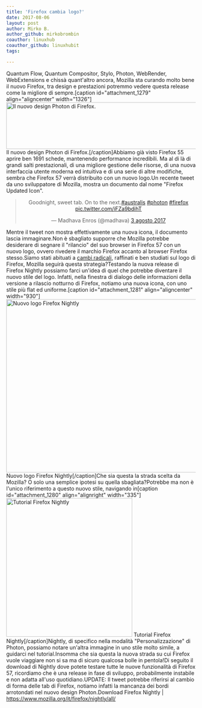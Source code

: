```yaml
---
title: 'Firefox cambia logo?'
date: 2017-08-06
layout: post
author: Mirko B.
author_github: mirkobrombin
coauthor: linuxhub
coauthor_github: linuxhubit
tags:

---
```

Quantum Flow, Quantum Compositor, Stylo, Photon, WebRender, WebExtensions e chissà quant'altro ancora, Mozilla sta curando molto bene il nuovo Firefox, tra design e prestazioni potremmo vedere questa release come la migliore di sempre.[caption id="attachment_1279" align="aligncenter" width="1326"]<img class="wp-image-1279 size-full size-full wp-image-90" src="https://linuxhub.it/wordpress/wp-content/uploads/2017/08/DeepinScreenshot_select-area_20170806163943.png" alt="Il nuovo design Photon di Firefox." width="1326" height="124" /> Il nuovo design Photon di Firefox.[/caption]Abbiamo già visto Firefox 55 aprire ben 1691 schede, mantenendo performance incredibili. Ma al di là di grandi salti prestazionali, di una migliore gestione delle risorse, di una nuova interfaccia utente moderna ed intuitiva e di una serie di altre modifiche, sembra che Firefox 57 verrà distribuito con un nuovo logo.Un recente tweet da uno sviluppatore di Mozilla, mostra un documento dal nome "Firefox Updated Icon".<center><blockquote class="twitter-tweet" data-lang="it"><p dir="ltr" lang="en">Goodnight, sweet tab. On to the next.<a href="https://twitter.com/hashtag/australis?src=hash">#australis</a> <a href="https://twitter.com/hashtag/photon?src=hash">#photon</a> <a href="https://twitter.com/hashtag/firefox?src=hash">#firefox</a> <a href="https://t.co/iFZa9bdihT">pic.twitter.com/iFZa9bdihT</a></p>— Madhava Enros (@madhava) <a href="https://twitter.com/madhava/status/893131151405187072">3 agosto 2017</a></blockquote><script async src="//platform.twitter.com/widgets.js" charset="utf-8"></script></center>Mentre il tweet non mostra effettivamente una nuova icona, il documento lascia immaginare.Non è sbagliato supporre che Mozilla potrebbe desiderare di segnare il "rilancio" del suo browser in Firefox 57 con un nuovo logo, ovvero rivedere il marchio Firefox accanto al browser Firefox stesso.Siamo stati abituati a <a href="https://linuxhub.it/wordpress/wp-content/uploads/2017/08/infographic.png" target="_blank" rel="noopener noreferrer">cambi radicali</a>, raffinati e ben studiati sul logo di Firefox, Mozilla seguirà questa strategia?Testando la nuova release di Firefox Nightly possiamo farci un'idea di quel che potrebbe diventare il nuovo stile del logo. Infatti, nella finestra di dialogo delle informazioni della versione a rilascio notturno di Firefox, notiamo una nuova icona, con uno stile più flat ed uniforme.[caption id="attachment_1281" align="aligncenter" width="930"]<img class="wp-image-1281 size-full size-full wp-image-92" src="https://linuxhub.it/wordpress/wp-content/uploads/2017/08/DeepinScreenshot_select-area_20170806164042.png" alt="Nuovo logo Firefox Nightly" width="930" height="460" /> Nuovo logo Firefox Nightly[/caption]Che sia questa la strada scelta da Mozilla? O solo una semplice ipotesi su quella sbagliata?Potrebbe ma non è l'unico riferimento a questo nuovo stile, navigando in[caption id="attachment_1280" align="alignright" width="335"]<img class="wp-image-1280  size-full wp-image-93" src="https://linuxhub.it/wordpress/wp-content/uploads/2017/08/DeepinScreenshot_select-area_20170806164004.png" alt="Tutorial Firefox Nightly" width="335" height="368" /> Tutorial Firefox Nightly[/caption]Nightly, di specifico nella modalità "Personalizzazione" di Photon, possiamo notare un'altra immagine in uno stile molto simile, a guidarci nel tutorial.Insomma che sia questa la nuova strada su cui Firefox vuole viaggiare non si sa ma di sicuro qualcosa bolle in pentola!Di seguito il download di Nightly dove potete testare tutte le nuove funzionalità di Firefox 57, ricordiamo che è una release in fase di sviluppo, probabilmente instabile e non adatta all'uso quotidiano.UPDATE: Il tweet potrebbe riferirsi al cambio di forma delle tab di Firefox, notiamo infatti la mancanza dei bordi arrotondati nel nuovo design Photon.Download Firefox Nightly | <a href="https://www.mozilla.org/it/firefox/nightly/all/">https://www.mozilla.org/it/firefox/nightly/all/</a>